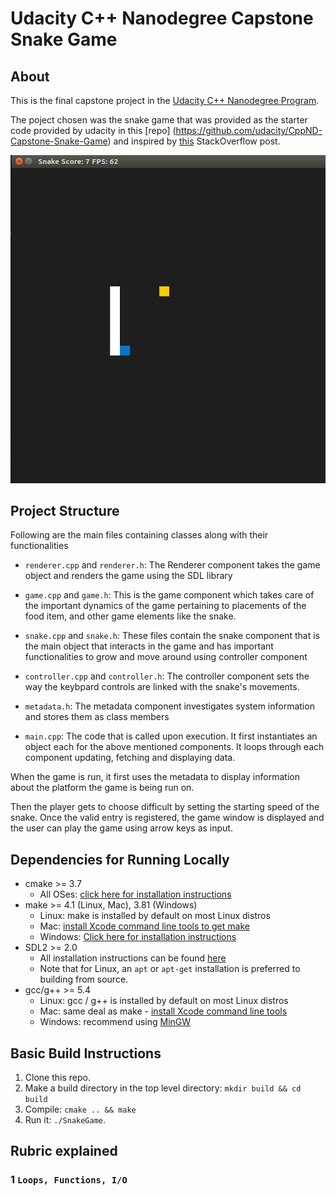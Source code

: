 # Udacity C++ Nanodegree Capstone Snake Game

## About

This is the final capstone project in the [Udacity C++ Nanodegree Program](https://www.udacity.com/course/c-plus-plus-nanodegree--nd213). 

The poject chosen was the snake game that was provided as the starter code provided by udacity in this [repo] (https://github.com/udacity/CppND-Capstone-Snake-Game) and inspired by [this](https://codereview.stackexchange.com/questions/212296/snake-game-in-c-with-sdl) StackOverflow post.

<img src="snake_game.gif"/>

## Project Structure
Following are the main files containing classes along with their functionalities

- `renderer.cpp` and `renderer.h`: The Renderer component takes the game object and renders the game using the SDL library

- `game.cpp` and `game.h`: This is the game component which takes care of the important dynamics of the game pertaining to placements of the food item, and other game elements like the snake.

- `snake.cpp` and `snake.h`: These files contain the snake component that is the main object that interacts in the game and has important functionalities to grow and move around using controller component

- `controller.cpp` and `controller.h`: The controller component sets the way the keybpard controls are linked with the snake's movements.

- `metadata.h`: The metadata component investigates system information and stores them as class members

- `main.cpp`: The code that is called upon execution. It first instantiates an object each for the above mentioned components. It loops through each component updating, fetching and displaying data.

When the game is run, it first uses the metadata to display information about the platform the game is being run on.

Then the player gets to choose difficult by setting the starting speed of the snake. Once the valid entry is registered, the game window is displayed and the user can play the game using arrow keys as input.

## Dependencies for Running Locally
* cmake >= 3.7
  * All OSes: [click here for installation instructions](https://cmake.org/install/)
* make >= 4.1 (Linux, Mac), 3.81 (Windows)
  * Linux: make is installed by default on most Linux distros
  * Mac: [install Xcode command line tools to get make](https://developer.apple.com/xcode/features/)
  * Windows: [Click here for installation instructions](http://gnuwin32.sourceforge.net/packages/make.htm)
* SDL2 >= 2.0
  * All installation instructions can be found [here](https://wiki.libsdl.org/Installation)
  * Note that for Linux, an `apt` or `apt-get` installation is preferred to building from source.
* gcc/g++ >= 5.4
  * Linux: gcc / g++ is installed by default on most Linux distros
  * Mac: same deal as make - [install Xcode command line tools](https://developer.apple.com/xcode/features/)
  * Windows: recommend using [MinGW](http://www.mingw.org/)

## Basic Build Instructions

1. Clone this repo.
2. Make a build directory in the top level directory: `mkdir build && cd build`
3. Compile: `cmake .. && make`
4. Run it: `./SnakeGame`.

## Rubric explained

### 1 `Loops, Functions, I/O`
